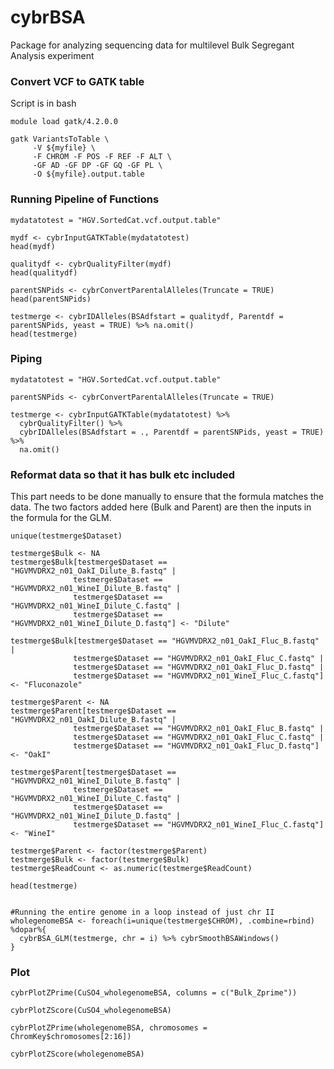 # cybrBSA
Package for analyzing sequencing data for multilevel Bulk Segregant Analysis experiment

### Convert VCF to GATK table

Script is in bash

```{bash, eval = FALSE}
module load gatk/4.2.0.0

gatk VariantsToTable \
     -V ${myfile} \
     -F CHROM -F POS -F REF -F ALT \
     -GF AD -GF DP -GF GQ -GF PL \
     -O ${myfile}.output.table

```
### Running Pipeline of Functions

```{r, eval = FALSE, warning=FALSE, message=FALSE}
mydatatotest = "HGV.SortedCat.vcf.output.table"

mydf <- cybrInputGATKTable(mydatatotest)
head(mydf)

qualitydf <- cybrQualityFilter(mydf)
head(qualitydf)

parentSNPids <- cybrConvertParentalAlleles(Truncate = TRUE)
head(parentSNPids)

testmerge <- cybrIDAlleles(BSAdfstart = qualitydf, Parentdf = parentSNPids, yeast = TRUE) %>% na.omit()
head(testmerge)

```

### Piping

```{r, warning=FALSE, message=FALSE}
mydatatotest = "HGV.SortedCat.vcf.output.table"

parentSNPids <- cybrConvertParentalAlleles(Truncate = TRUE)

testmerge <- cybrInputGATKTable(mydatatotest) %>% 
  cybrQualityFilter() %>% 
  cybrIDAlleles(BSAdfstart = ., Parentdf = parentSNPids, yeast = TRUE) %>% 
  na.omit()

```

### Reformat data so that it has bulk etc included

This part needs to be done manually to ensure that the formula matches the data. The two factors added here (Bulk and Parent) are then the inputs in the formula for the GLM.

```{r}
unique(testmerge$Dataset)

testmerge$Bulk <- NA
testmerge$Bulk[testmerge$Dataset == "HGVMVDRX2_n01_OakI_Dilute_B.fastq" |
              testmerge$Dataset == "HGVMVDRX2_n01_WineI_Dilute_B.fastq" |
              testmerge$Dataset == "HGVMVDRX2_n01_WineI_Dilute_C.fastq" | 
              testmerge$Dataset == "HGVMVDRX2_n01_WineI_Dilute_D.fastq"] <- "Dilute"

testmerge$Bulk[testmerge$Dataset == "HGVMVDRX2_n01_OakI_Fluc_B.fastq" |
              testmerge$Dataset == "HGVMVDRX2_n01_OakI_Fluc_C.fastq" |
              testmerge$Dataset == "HGVMVDRX2_n01_OakI_Fluc_D.fastq" | 
              testmerge$Dataset == "HGVMVDRX2_n01_WineI_Fluc_C.fastq"] <- "Fluconazole"

testmerge$Parent <- NA
testmerge$Parent[testmerge$Dataset == "HGVMVDRX2_n01_OakI_Dilute_B.fastq" |
              testmerge$Dataset == "HGVMVDRX2_n01_OakI_Fluc_B.fastq" |
              testmerge$Dataset == "HGVMVDRX2_n01_OakI_Fluc_C.fastq" | 
              testmerge$Dataset == "HGVMVDRX2_n01_OakI_Fluc_D.fastq"] <- "OakI"

testmerge$Parent[testmerge$Dataset == "HGVMVDRX2_n01_WineI_Dilute_B.fastq" |
              testmerge$Dataset == "HGVMVDRX2_n01_WineI_Dilute_C.fastq" |
              testmerge$Dataset == "HGVMVDRX2_n01_WineI_Dilute_D.fastq" | 
              testmerge$Dataset == "HGVMVDRX2_n01_WineI_Fluc_C.fastq"] <- "WineI"

testmerge$Parent <- factor(testmerge$Parent)
testmerge$Bulk <- factor(testmerge$Bulk)
testmerge$ReadCount <- as.numeric(testmerge$ReadCount)

head(testmerge)

```
```{r, warning=FALSE, message=FALSE}

#Running the entire genome in a loop instead of just chr II
wholegenomeBSA <- foreach(i=unique(testmerge$CHROM), .combine=rbind) %dopar%{
  cybrBSA_GLM(testmerge, chr = i) %>% cybrSmoothBSAWindows()
}

```

### Plot

```{r}
cybrPlotZPrime(CuSO4_wholegenomeBSA, columns = c("Bulk_Zprime"))

cybrPlotZScore(CuSO4_wholegenomeBSA)

cybrPlotZPrime(wholegenomeBSA, chromosomes = ChromKey$chromosomes[2:16])

cybrPlotZScore(wholegenomeBSA)

```
